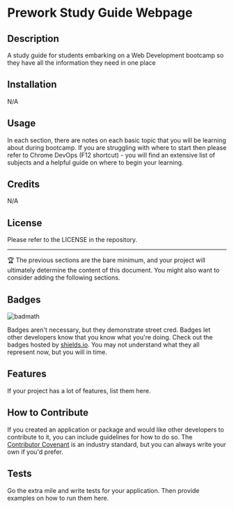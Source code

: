 # Prework Study Guide Webpage

## Description 

A study guide for students embarking on a Web Development bootcamp so they have all the information they need in one place

## Installation

N/A

## Usage

In each section, there are notes on each basic topic that you will be learning about during bootcamp. If you are struggling with where to start then please refer to Chrome DevOps (F12 shortcut) - you will find an extensive list of subjects and a helpful guide on where to begin your learning.

## Credits

N/A

## License

Please refer to the LICENSE in the repository.


---

🏆 The previous sections are the bare minimum, and your project will ultimately determine the content of this document. You might also want to consider adding the following sections.

## Badges

![badmath](https://img.shields.io/github/languages/top/nielsenjared/badmath)

Badges aren't necessary, but they demonstrate street cred. Badges let other developers know that you know what you're doing. Check out the badges hosted by [shields.io](https://shields.io/). You may not understand what they all represent now, but you will in time.

## Features

If your project has a lot of features, list them here.

## How to Contribute

If you created an application or package and would like other developers to contribute to it, you can include guidelines for how to do so. The [Contributor Covenant](https://www.contributor-covenant.org/) is an industry standard, but you can always write your own if you'd prefer.

## Tests

Go the extra mile and write tests for your application. Then provide examples on how to run them here.